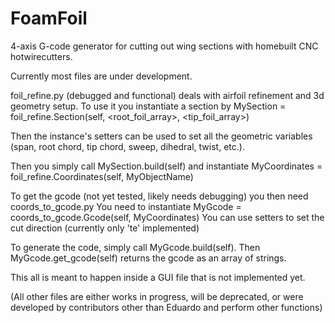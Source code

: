 # FoamFoil
4-axis G-code generator for cutting out wing sections with homebuilt CNC hotwirecutters.


Currently most files are under development. 

foil_refine.py (debugged and functional) deals with airfoil refinement and 3d geometry setup. 
To use it you instantiate a section by MySection = foil_refine.Section(self, <root_foil_array>, <tip_foil_array>)

Then the instance's setters can be used to set all the geometric variables (span, root chord, tip chord, sweep, dihedral, twist, etc.).
  
Then you simply call MySection.build(self) and instantiate MyCoordinates = foil_refine.Coordinates(self, MyObjectName)

To get the gcode (not yet tested, likely needs debugging) you then need coords_to_gcode.py
You need to instantiate MyGcode = coords_to_gcode.Gcode(self, MyCoordinates)
You can use setters to set the cut direction (currently only 'te' implemented)

To generate the code, simply call MyGcode.build(self). Then MyGcode.get_gcode(self) returns the gcode as an array of strings.

This all is meant to happen inside a GUI file that is not implemented yet.

(All other files are either works in progress, will be deprecated, or were developed by contributors other than Eduardo and perform other functions)

